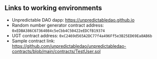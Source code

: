 ## Links to working environments

* Unpredictable DAO dapp: https://unpredictabledao.github.io
* Random number generator contract address: `0xEDBA386C67364084c5eCbb4C50422eEDCfB19374`
* UGT contract address: `0xC2469d565A2DC77f4a496Ff5e3B25ED69Ea8AB6b`
* Sample contract link: https://github.com/unpredictabledao/unpredictabledao-contracts/blob/main/contracts/TestUser.sol
